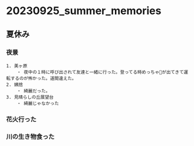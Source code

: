 # 20230925_summer_memories
## 夏休み
### 夜景
    1. 美ヶ原
        ・ 夜中の１時に呼び出されて友達と一緒に行った。登ってる時めっちゃ🦌が出てきて運転するのが怖かった。道間違えた。
    2. 姨捨
        ・ 綺麗だった。
    3. 見晴らしの丘展望台
        ・ 綺麗じゃなかった
### 花火行った
### 川の生き物食った


